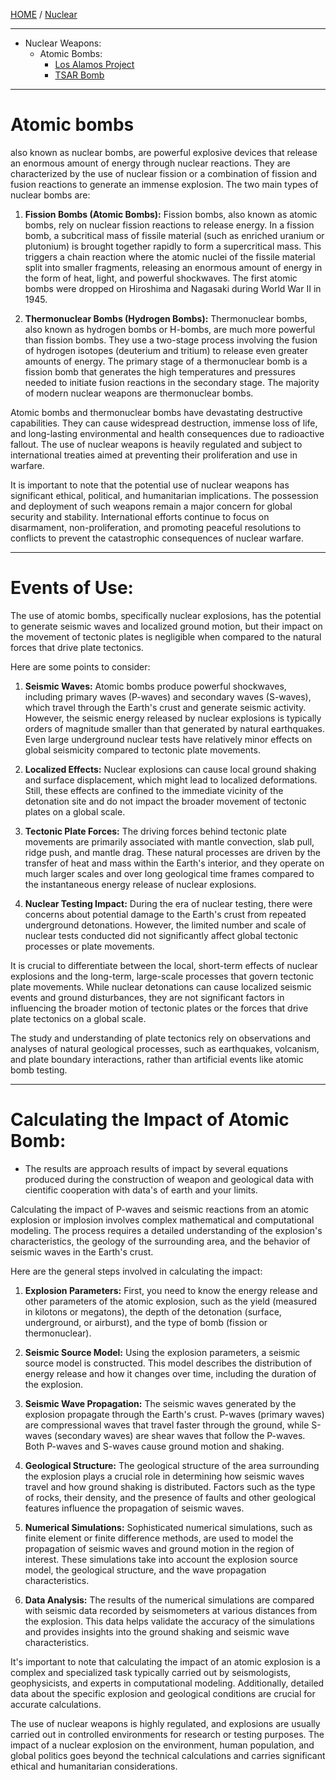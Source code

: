 [HOME](/README.md)  / [Nuclear](/assets/docs/nuclear/readme.md)  

-------------------

- Nuclear Weapons:
  - Atomic Bombs:
    - [Los Alamos Project](/assets/docs/nuclear/atomic-bombs/los-alamos-project/readme.md)
    - [TSAR Bomb](/assets/docs/nuclear/atomic-bombs/tsar-bomb/readme.md)

-------------------

# Atomic bombs     

also known as nuclear bombs, are powerful explosive devices that release an enormous amount of energy through nuclear reactions. They are characterized by the use of nuclear fission or a combination of fission and fusion reactions to generate an immense explosion. The two main types of nuclear bombs are:

1. **Fission Bombs (Atomic Bombs):** Fission bombs, also known as atomic bombs, rely on nuclear fission reactions to release energy. In a fission bomb, a subcritical mass of fissile material (such as enriched uranium or plutonium) is brought together rapidly to form a supercritical mass. This triggers a chain reaction where the atomic nuclei of the fissile material split into smaller fragments, releasing an enormous amount of energy in the form of heat, light, and powerful shockwaves. The first atomic bombs were dropped on Hiroshima and Nagasaki during World War II in 1945.

2. **Thermonuclear Bombs (Hydrogen Bombs):** Thermonuclear bombs, also known as hydrogen bombs or H-bombs, are much more powerful than fission bombs. They use a two-stage process involving the fusion of hydrogen isotopes (deuterium and tritium) to release even greater amounts of energy. The primary stage of a thermonuclear bomb is a fission bomb that generates the high temperatures and pressures needed to initiate fusion reactions in the secondary stage. The majority of modern nuclear weapons are thermonuclear bombs.

Atomic bombs and thermonuclear bombs have devastating destructive capabilities. They can cause widespread destruction, immense loss of life, and long-lasting environmental and health consequences due to radioactive fallout. The use of nuclear weapons is heavily regulated and subject to international treaties aimed at preventing their proliferation and use in warfare.

It is important to note that the potential use of nuclear weapons has significant ethical, political, and humanitarian implications. The possession and deployment of such weapons remain a major concern for global security and stability. International efforts continue to focus on disarmament, non-proliferation, and promoting peaceful resolutions to conflicts to prevent the catastrophic consequences of nuclear warfare.

--------------------

# Events of Use:  

The use of atomic bombs, specifically nuclear explosions, has the potential to generate seismic waves and localized ground motion, but their impact on the movement of tectonic plates is negligible when compared to the natural forces that drive plate tectonics.

Here are some points to consider:

1. **Seismic Waves:** Atomic bombs produce powerful shockwaves, including primary waves (P-waves) and secondary waves (S-waves), which travel through the Earth's crust and generate seismic activity. However, the seismic energy released by nuclear explosions is typically orders of magnitude smaller than that generated by natural earthquakes. Even large underground nuclear tests have relatively minor effects on global seismicity compared to tectonic plate movements.

2. **Localized Effects:** Nuclear explosions can cause local ground shaking and surface displacement, which might lead to localized deformations. Still, these effects are confined to the immediate vicinity of the detonation site and do not impact the broader movement of tectonic plates on a global scale.

3. **Tectonic Plate Forces:** The driving forces behind tectonic plate movements are primarily associated with mantle convection, slab pull, ridge push, and mantle drag. These natural processes are driven by the transfer of heat and mass within the Earth's interior, and they operate on much larger scales and over long geological time frames compared to the instantaneous energy release of nuclear explosions.

4. **Nuclear Testing Impact:** During the era of nuclear testing, there were concerns about potential damage to the Earth's crust from repeated underground detonations. However, the limited number and scale of nuclear tests conducted did not significantly affect global tectonic processes or plate movements.

It is crucial to differentiate between the local, short-term effects of nuclear explosions and the long-term, large-scale processes that govern tectonic plate movements. While nuclear detonations can cause localized seismic events and ground disturbances, they are not significant factors in influencing the broader motion of tectonic plates or the forces that drive plate tectonics on a global scale.

The study and understanding of plate tectonics rely on observations and analyses of natural geological processes, such as earthquakes, volcanism, and plate boundary interactions, rather than artificial events like atomic bomb testing.

---------------------

# Calculating the Impact of Atomic Bomb: 
- The results are approach results of impact by several equations produced during the construction of weapon and geological data with cientific cooperation with data's of earth and your limits.

Calculating the impact of P-waves and seismic reactions from an atomic explosion or implosion involves complex mathematical and computational modeling. The process requires a detailed understanding of the explosion's characteristics, the geology of the surrounding area, and the behavior of seismic waves in the Earth's crust.

Here are the general steps involved in calculating the impact:

1. **Explosion Parameters:** First, you need to know the energy release and other parameters of the atomic explosion, such as the yield (measured in kilotons or megatons), the depth of the detonation (surface, underground, or airburst), and the type of bomb (fission or thermonuclear).

2. **Seismic Source Model:** Using the explosion parameters, a seismic source model is constructed. This model describes the distribution of energy release and how it changes over time, including the duration of the explosion.

3. **Seismic Wave Propagation:** The seismic waves generated by the explosion propagate through the Earth's crust. P-waves (primary waves) are compressional waves that travel faster through the ground, while S-waves (secondary waves) are shear waves that follow the P-waves. Both P-waves and S-waves cause ground motion and shaking.

4. **Geological Structure:** The geological structure of the area surrounding the explosion plays a crucial role in determining how seismic waves travel and how ground shaking is distributed. Factors such as the type of rocks, their density, and the presence of faults and other geological features influence the propagation of seismic waves.

5. **Numerical Simulations:** Sophisticated numerical simulations, such as finite element or finite difference methods, are used to model the propagation of seismic waves and ground motion in the region of interest. These simulations take into account the explosion source model, the geological structure, and the wave propagation characteristics.

6. **Data Analysis:** The results of the numerical simulations are compared with seismic data recorded by seismometers at various distances from the explosion. This data helps validate the accuracy of the simulations and provides insights into the ground shaking and seismic wave characteristics.

It's important to note that calculating the impact of an atomic explosion is a complex and specialized task typically carried out by seismologists, geophysicists, and experts in computational modeling. Additionally, detailed data about the specific explosion and geological conditions are crucial for accurate calculations.

The use of nuclear weapons is highly regulated, and explosions are usually carried out in controlled environments for research or testing purposes. The impact of a nuclear explosion on the environment, human population, and global politics goes beyond the technical calculations and carries significant ethical and humanitarian considerations.
